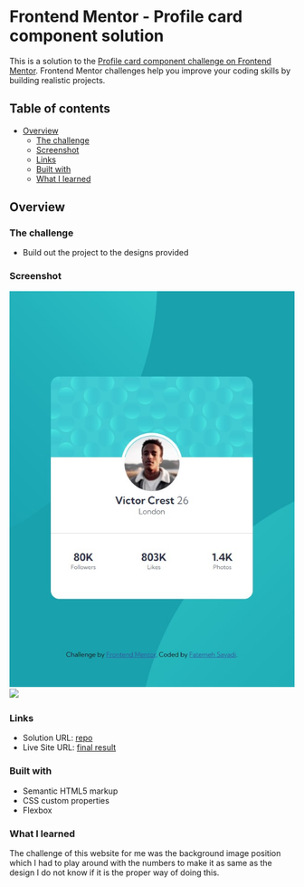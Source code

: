 # Frontend Mentor - Profile card component solution

This is a solution to the [Profile card component challenge on Frontend Mentor](https://www.frontendmentor.io/challenges/profile-card-component-cfArpWshJ). Frontend Mentor challenges help you improve your coding skills by building realistic projects.

## Table of contents

- [Overview](#overview)
  - [The challenge](#the-challenge)
  - [Screenshot](#screenshot)
  - [Links](#links)
  - [Built with](#built-with)
  - [What I learned](#what-i-learned)


## Overview

### The challenge

- Build out the project to the designs provided

### Screenshot

![](/screenshot-1.jpg)
![](../screenshot2.jpg)


### Links

- Solution URL: [repo](https://github.com/fertisha/profile-card-component-main.git)
- Live Site URL: [final result](https://fertisha.github.io/profile-card-component-main/)


### Built with

- Semantic HTML5 markup
- CSS custom properties
- Flexbox

### What I learned

The challenge of this website for me was the background image position which I had to play around with the numbers to make it as same as the design I do not know if it is the proper way of doing this.
